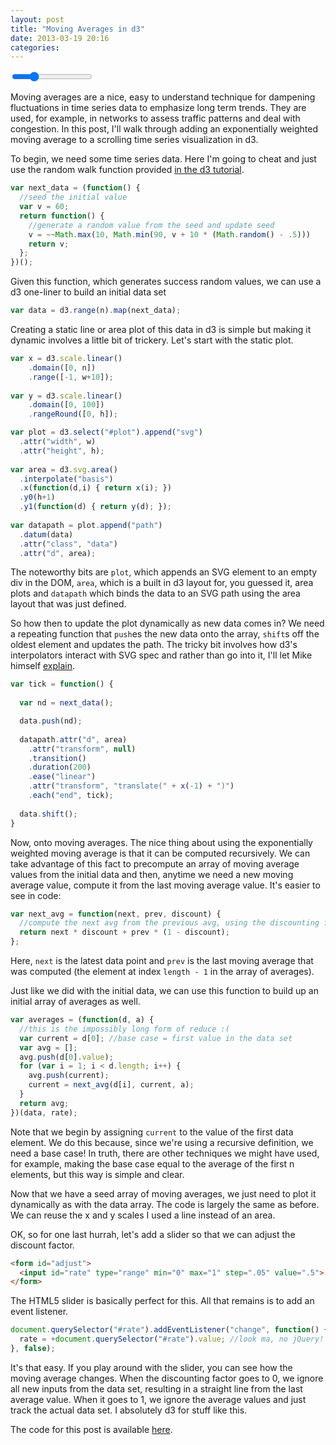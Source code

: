 ```yaml
---
layout: post
title: "Moving Averages in d3"
date: 2013-03-19 20:16
categories: 
---
```

<div id="plot"></div>
<form id="adjust">
  <input id="rate" type="range" min="0" max="1" step=".05" value=".25">
</form>
<script src="http://d3js.org/d3.v3.min.js"></script>
<script type="text/javascript">

var n = 100; //number of data elements
var w = document.querySelector(".entry-content").clientWidth; var h = 100; //plot size
var rate = .25; //discounting factor

document.querySelector("#rate").addEventListener("change", function() {
  rate = +document.querySelector("#rate").value; //look ma, no jQuery!
}, false);

var next_data = (function() {
  //generate a random value from a previous value
  var v = 70;
  return function() {
    v = ~~Math.max(10, Math.min(90, v + 10 * (Math.random() - .5)))
    return v;
  };
})();

var data = d3.range(n).map(next_data);

var next_avg = function(next, prev, discount) {
  //compute the next avg from the previous avg, using the discounting factor
  return next * discount + prev * (1 - discount);
};

var averages = (function(d, a) {
  var current = d[0];
  var avg = []; 
  avg.push(d[0].value);
  for (var i = 1; i < d.length; i++) {
    avg.push(current);
    current = next_avg(d[i], current, a);
  }
  return avg;
})(data, rate);

var x = d3.scale.linear()
    .domain([0, n])
    .range([-1, w+10]);
    
var y = d3.scale.linear()
    .domain([0, 100])
    .rangeRound([0, h]);

var plot = d3.select("#plot").append("svg")
  .attr("width", w)
  .attr("height", h);
 
var area = d3.svg.area()
  .interpolate("basis")
  .x(function(d,i) { return x(i); })
  .y0(h+1)
  .y1(function(d) { return y(d); });
  
var datapath = plot.append("path")
  .datum(data)
  .attr("class", "data")
  .attr("d", area);
  
var line = d3.svg.line()
  .interpolate("basis")
  .x(function(d,i) { return x(i); })
  .y(function(d,i) { return y(d); });

var avgpath = plot.append("path")
  .datum(averages)
  .attr("class", "average")
  .attr("d", line);

var tick = function() {
 
  var nd = next_data();
  var na = next_avg(nd, averages[averages.length - 1], rate);
  data.push(nd);
  averages.push(na);
 
  datapath.attr("d", area)
    .attr("transform", null)
    .transition()
    .duration(200)
    .ease("linear")
    .attr("transform", "translate(" + x(-1) + ")");
    
  avgpath.attr("d", line)
    .attr("transform", null)
    .transition()
    .duration(200)
    .ease("linear")
    .attr("transform", "translate(" + x(-1) + ")")
    .each("end", tick);
    
  data.shift();
  averages.shift();
}
  
tick();

</script>
Moving averages are a nice, easy to understand technique for dampening fluctuations in time series data to emphasize long term trends. They are used, for example, in networks to assess traffic patterns and deal with congestion. In this post, I'll walk through adding an exponentially weighted moving average to a scrolling time series visualization in d3.

To begin, we need some time series data. Here I'm going to cheat and just use the random walk function provided [in the d3 tutorial](http://mbostock.github.com/d3/tutorial/bar-2.html).

``` javascript
var next_data = (function() {
  //seed the initial value 
  var v = 60;
  return function() {
    //generate a random value from the seed and update seed
    v = ~~Math.max(10, Math.min(90, v + 10 * (Math.random() - .5)))
    return v;
  };
})();
```

Given this function, which generates success random values, we can use a d3 one-liner to build an initial data set

``` javascript
var data = d3.range(n).map(next_data);
```

Creating a static line or area plot of this data in d3 is simple but making it dynamic involves a little bit of trickery. Let's start with the static plot.

``` javascript
var x = d3.scale.linear()
    .domain([0, n])
    .range([-1, w+10]);
    
var y = d3.scale.linear()
    .domain([0, 100])
    .rangeRound([0, h]);

var plot = d3.select("#plot").append("svg")
  .attr("width", w)
  .attr("height", h);
 
var area = d3.svg.area()
  .interpolate("basis")
  .x(function(d,i) { return x(i); })
  .y0(h+1)
  .y1(function(d) { return y(d); });
  
var datapath = plot.append("path")
  .datum(data)
  .attr("class", "data")
  .attr("d", area);
```

The noteworthy bits are ```plot```, which appends an SVG element to an empty div in the DOM, ```area```, which is a built in d3 layout for, you guessed it, area plots and ```datapath``` which binds the data to an SVG path using the area layout that was just defined.

So how then to update the plot dynamically as new data comes in? We need a repeating function that ```push```es the new data onto the array, ```shift```s off the oldest element and updates the path. The tricky bit involves how d3's interpolators interact with SVG spec and rather than go into it, I'll let Mike himself [explain](http://bost.ocks.org/mike/path/). 

``` javascript
var tick = function() {
 
  var nd = next_data();

  data.push(nd);
 
  datapath.attr("d", area)
    .attr("transform", null)
    .transition()
    .duration(200)
    .ease("linear")
    .attr("transform", "translate(" + x(-1) + ")")
    .each("end", tick);
    
  data.shift();
}
```


Now, onto moving averages. The nice thing about using the exponentially weighted moving average is that it can be computed recursively. We can take advantage of this fact to precompute an array of moving average values from the initial data and then, anytime we need a new moving average value, compute it from the last moving average value. It's easier to see in code:

``` javascript
var next_avg = function(next, prev, discount) {
  //compute the next avg from the previous avg, using the discounting factor
  return next * discount + prev * (1 - discount);
};
```

Here, ```next``` is the latest data point and ```prev``` is the last moving average that was computed (the element at index ```length - 1``` in the array of averages).

Just like we did with the initial data, we can use this function to build up an initial array of averages as well.

``` javascript
var averages = (function(d, a) {
  //this is the impossibly long form of reduce :(
  var current = d[0]; //base case = first value in the data set
  var avg = []; 
  avg.push(d[0].value);
  for (var i = 1; i < d.length; i++) {
    avg.push(current);
    current = next_avg(d[i], current, a);
  }
  return avg;
})(data, rate);
```

Note that we begin by assigning ```current``` to the value of the first data element. We do this because, since we're using a recursive definition, we need a base case! In truth, there are other techniques we might have used, for example, making the base case equal to the average of the first n elements, but this way is simple and clear.

Now that we have a seed array of moving averages, we just need to plot it dynamically as with the data array. The code is largely the same as before. We can reuse the x and y scales I used a line instead of an area.

OK, so for one last hurrah, let's add a slider so that we can adjust the discount factor.

``` html
<form id="adjust">
  <input id="rate" type="range" min="0" max="1" step=".05" value=".5">
</form>
```

The HTML5 slider is basically perfect for this. All that remains is to add an event listener.

``` javascript
document.querySelector("#rate").addEventListener("change", function() {
  rate = +document.querySelector("#rate").value; //look ma, no jQuery!
}, false);
```

It's that easy. If you play around with the slider, you can see how the moving average changes. When the discounting factor goes to 0, we ignore all new inputs from the data set, resulting in a straight line from the last average value. When it goes to 1, we ignore the average values and just track the actual data set. I absolutely d3 for stuff like this.

The code for this post is available [here](https://gist.github.com/BenjaminMalley/5199759).